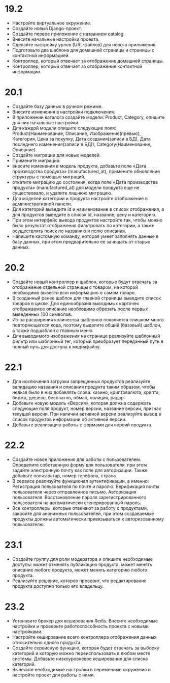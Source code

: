 
# 19.2
- Настройте виртуальное окружение.
- Создайте новый Django-проект.
- Создайте первое приложение с названием catalog.
- Внесите начальные настройки проекта.
- Сделайте настройку урлов (URL-файлов) для нового приложения.
- Подготовьте два шаблона для домашней страницы и страницы с контактной информацией.
- Контроллер, который отвечает за отображение домашней страницы.
- Контроллер, который отвечает за отображение контактной информации.

# 20.1
- Создайте базу данных в ручном режиме.
- Внесите изменения в настройки подключения.
- В приложении каталога создайте модели: Product, Category, опишите для них начальные настройки.
- Для каждой модели опишите следующие поля: Product(Наименование, Описание, Изображение(превью), Категория, Цена за покупку, Дата создания(записи в БД), Дата последнего изменения(записи в БД)), Category(Наименование,
Описание).
- Cоздайте миграции для новых моделей.
- Примените миграции.
- внесите изменения в модель продукта, добавьте поле «Дата производства продукта» (manufactured_at), примените обновление структуры с помощью миграций.
- откатите миграцию до состояния, когда поле «Дата производства продукта» (manufactured_at) для модели продукта еще не существовало, и удалите лишнюю миграцию.
- Для моделей категории и продукта настройте отображение в административной панели.
- Для категорий выведите id и наименование в список отображения, а для продуктов выведите в список id, название, цену и категорию.
- При этом интерфейс вывода продуктов настройте так, чтобы можно было результат отображения фильтровать по категории, а также осуществлять поиск по названию и полю описания.
- Напишите кастомную команду, которая умеет заполнять данные в базу данных, при этом предварительно ее зачищать от старых данных.

# 20.2
- Создайте новый контроллер и шаблон, которые будут отвечать за отображение отдельной страницы с товаром, на которой необходимо вывести всю информацию о самом товаре.
- В созданный ранее шаблон для главной страницы выведите список товаров в цикле. Для единообразия выводимых карточек отображаемое описание необходимо обрезать после первых выведенных 100 символов.
- Из-за расширения количества шаблонов появляется слишком много повторяющегося кода, поэтому выделите общий (базовый) шаблон, а также подшаблон с главным меню.
- Для выводимого изображения на странице реализуйте шаблонный фильтр или шаблонный тег, который преобразует переданный путь в полный путь для доступа к медиафайлу.

# 22.1
- Для исключения загрузки запрещенных продуктов реализуйте валидацию названия и описания продукта таким образом, чтобы нельзя было в них добавлять слова: казино, криптовалюта, крипта, биржа, дешево, бесплатно, обман, полиция, радар.
- Добавьте новую модель «Версия», которая должна содержать следующие поля:продукт, номер версии, название версии, признак текущей версии. При наличии активной версии реализуйте вывод в список продуктов информации об активной версии.
- Добавьте реализацию работы с формами для версий продукта.

# 22.2
- Создайте новое приложения для работы с пользователем. Определите собственную форму для пользователя, при этом задайте электронную почту как поле для авторизации. Также добавьте поля:аватар, номер телефона, страна.
- В сервисе реализуйте функционал аутентификации, а именно: Регистрация пользователя по почте и паролю. Верификация почты пользователя через отправленное письмо. Авторизация пользователя. Восстановление пароля зарегистрированного пользователя на автоматически сгенерированный пароль.
- Все контроллеры, которые отвечают за работу с продуктами, закройте для анонимных пользователей, при этом создаваемые продукты должны автоматически привязываться к авторизованному пользователю.

# 23.1
- Создайте группу для роли модератора и опишите необходимые доступы:
может отменять публикацию продукта,
может менять описание любого продукта,
может менять категорию любого продукта.
- Реализуйте решение, которое проверит, что редактирование продукта доступно только его владельцу.

# 23.2
- Установите брокер для кеширования Redis. Внесите необходимые настройки и проверьте работоспособность проекта с новыми настройками.
- Настройте кеширование всего контроллера отображения данных относительно одного продукта.
- Создайте сервисную функцию, которая будет отвечать за выборку категорий и которую можно переиспользовать в любом месте системы. Добавьте низкоуровневое кеширование для списка категорий.
- Вынесите необходимые настройки в переменные окружения и настройте проект для работы с ними.